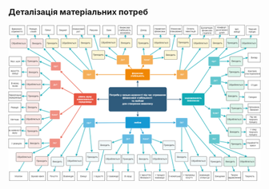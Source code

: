 ### Деталізація матеріальних потреб
![Image alt](https://github.com/oleksandrblazhko/ai-212-yaroshuk/blob/ai-212-yaroshuk-with_labotatory_work_1/1-SoftwareRequirements/1.1-DeterminingConsumerNeeds/1.1.2-MaterialNeedsDetails/MindMap.png)